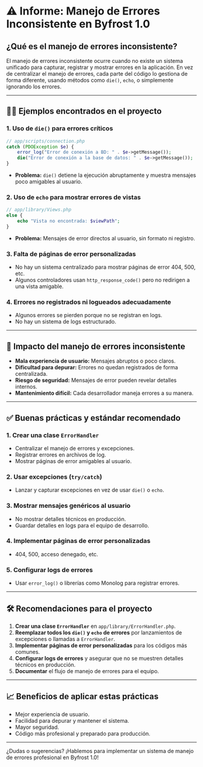 # ⚠️ Informe: Manejo de Errores Inconsistente en Byfrost 1.0

## ¿Qué es el manejo de errores inconsistente?
El manejo de errores inconsistente ocurre cuando no existe un sistema unificado para capturar, registrar y mostrar errores en la aplicación. En vez de centralizar el manejo de errores, cada parte del código lo gestiona de forma diferente, usando métodos como `die()`, `echo`, o simplemente ignorando los errores.

---

## 🕵️‍♂️ Ejemplos encontrados en el proyecto

### 1. Uso de `die()` para errores críticos
```php
// app/scripts/connection.php
catch (PDOException $e) {
    error_log("Error de conexión a BD: " . $e->getMessage());
    die("Error de conexión a la base de datos: " . $e->getMessage());
}
```
- **Problema:** `die()` detiene la ejecución abruptamente y muestra mensajes poco amigables al usuario.

### 2. Uso de `echo` para mostrar errores de vistas
```php
// app/library/Views.php
else {
    echo "Vista no encontrada: $viewPath";
}
```
- **Problema:** Mensajes de error directos al usuario, sin formato ni registro.

### 3. Falta de páginas de error personalizadas
- No hay un sistema centralizado para mostrar páginas de error 404, 500, etc.
- Algunos controladores usan `http_response_code()` pero no redirigen a una vista amigable.

### 4. Errores no registrados ni logueados adecuadamente
- Algunos errores se pierden porque no se registran en logs.
- No hay un sistema de logs estructurado.

---

## 🚨 Impacto del manejo de errores inconsistente

- **Mala experiencia de usuario:** Mensajes abruptos o poco claros.
- **Dificultad para depurar:** Errores no quedan registrados de forma centralizada.
- **Riesgo de seguridad:** Mensajes de error pueden revelar detalles internos.
- **Mantenimiento difícil:** Cada desarrollador maneja errores a su manera.

---

## ✅ Buenas prácticas y estándar recomendado

### 1. Crear una clase `ErrorHandler`
- Centralizar el manejo de errores y excepciones.
- Registrar errores en archivos de log.
- Mostrar páginas de error amigables al usuario.

### 2. Usar excepciones (`try/catch`)
- Lanzar y capturar excepciones en vez de usar `die()` o `echo`.

### 3. Mostrar mensajes genéricos al usuario
- No mostrar detalles técnicos en producción.
- Guardar detalles en logs para el equipo de desarrollo.

### 4. Implementar páginas de error personalizadas
- 404, 500, acceso denegado, etc.

### 5. Configurar logs de errores
- Usar `error_log()` o librerías como Monolog para registrar errores.

---

## 🛠️ Recomendaciones para el proyecto

1. **Crear una clase `ErrorHandler`** en `app/library/ErrorHandler.php`.
2. **Reemplazar todos los `die()` y `echo` de errores** por lanzamientos de excepciones o llamadas a `ErrorHandler`.
3. **Implementar páginas de error personalizadas** para los códigos más comunes.
4. **Configurar logs de errores** y asegurar que no se muestren detalles técnicos en producción.
5. **Documentar** el flujo de manejo de errores para el equipo.

---

## 📈 Beneficios de aplicar estas prácticas

- Mejor experiencia de usuario.
- Facilidad para depurar y mantener el sistema.
- Mayor seguridad.
- Código más profesional y preparado para producción.

---

¿Dudas o sugerencias? ¡Hablemos para implementar un sistema de manejo de errores profesional en Byfrost 1.0! 